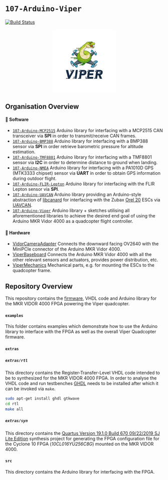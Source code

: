 `107-Arduino-Viper`
===================
[![Build Status](https://travis-ci.org/107-systems/107-Arduino-Viper.svg?branch=master)](https://travis-ci.org/107-systems/107-Arduino-Viper)

<p align="center"> 
  <a href="https://github.com/107-systems/107-Arduino-Viper"><img src="extras/logo/viper-logo.jpg" width="40%"></a>
</p>

## Organisation Overview
#### :floppy_disk: Software
* [`107-Arduino-MCP2515`](https://github.com/107-systems/107-Arduino-MCP2515) Arduino library for interfacing with a MCP2515 CAN transceiver via **SPI** in order to transmit/receive CAN frames.
* [`107-Arduino-BMP388`](https://github.com/107-systems/107-Arduino-BMP388) Arduino library for interfacing with a BMP388 sensor via **SPI** in order retrieve barometric pressure for altitude estimation.
* [`107-Arduino-TMF8801`](https://github.com/107-systems/107-Arduino-TMF8801) Arduino library for interfacing with a TMF8801 sensor via **I2C** in order to determine distance to ground when landing.
* [`107-Arduino-NMEA`](https://github.com/107-systems/107-Arduino-NMEA) Arduino library for interfacing with a PA1010D GPS (MTK3333 chipset) sensor via **UART** in order to obtain GPS information during outdoor flight.
* [`107-Arduino-FLIR-Lepton`](https://github.com/107-systems/107-Arduino-FLIR-Lepton) Arduino library for interfacing with the FLIR Lepton sensor via **SPI**.
* [`107-Arduino-UAVCAN`](https://github.com/107-systems/107-Arduino-UAVCAN) Arduino library providing an Arduino-style abstraction of [libcanard](https://github.com/UAVCAN/libcanard) for interfacing with the Zubax [Orel 20](https://kb.zubax.com/display/MAINKB/Zubax+Orel+20) ESCs via [UAVCAN](https://uavcan.org/).
* [`107-Arduino-Viper`](https://github.com/107-systems/107-Arduino-Viper) Arduino library + sketches utilising all aforementioned libraries to achieve the desired end goal of using the Arduino MKR Vidor 4000 as a quadcopter flight controller.
#### :hammer: Hardware
* [VidorCameraAdapter](https://github.com/107-systems/VidorCameraAdapter) Connects the downward facing OV2640 with the MiniPCIe connector of the Arduino MKR Vidor 4000.
* [ViperBaseboard](https://github.com/107-systems/ViperBaseboard) Connects the Arduino MKR Vidor 4000 with all the other relevant sensors and actuators, provides power distribution, etc.
* [ViperMechanics](https://github.com/107-systems/ViperMechanics) Mechanical parts, e.g. for mounting the ESCs to the quadcopter frame.

## Repository Overview
This repository contains the [firmware](examples/Viper-Firmware/Viper-Firmware.ino), VHDL code and Arduino library for the MKR VIDOR 4000 FPGA powering the Viper quadcopter.

#### `examples`
This folder contains examples which demonstrate how to use the Arduino library to interface with the FPGA as well as the overall Viper Quadcopter firmware.

#### `extras`
##### `extras/rtl`
This directory contains the Register-Transfer-Level VHDL code intended to be to synthesized for the MKR VIDOR 4000 FPGA. In order to analyse the VHDL code and run testbenches [GHDL](http://ghdl.free.fr/) needs to be installed after which it can be invoked via `make`.
```bash
sudo apt-get install ghdl gtkwave
cd rtl
make all
```

##### `extras/syn`
This directory contains the [Quartus Version 19.1.0 Build 670 09/22/2019 SJ Lite Edition](https://fpgasoftware.intel.com/?edition=lite) synthesis project for generating the FPGA configuration file for the Cyclone 10 FPGA (*10CL016YU256C8G*) mounted on the MKR VIDOR 4000.

#### `src`
This directory contains the Arduino library for interfacing with the FPGA.
